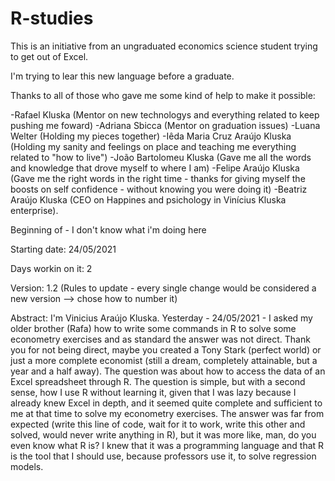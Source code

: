 # R-studies
This is an initiative from an ungraduated economics science student trying to get out of Excel.

I'm trying to lear this new language before a graduate.

Thanks to all of those who gave me some kind of help to make it possible:

 -Rafael Kluska (Mentor on new technologys and everything related to keep pushing me foward)
 -Adriana Sbicca (Mentor on graduation issues)
 -Luana Welter (Holding my pieces together)
 -Iêda Maria Cruz Araújo Kluska (Holding my sanity and feelings on place and teaching me everything related to "how to live")
 -João Bartolomeu Kluska (Gave me all the words and knowledge that drove myself to where I am)
 -Felipe Araújo Kluska (Gave me the right words in the right time - thanks for giving myself the boosts on self confidence - without knowing you were doing it)
 -Beatriz Araújo Kluska (CEO on Happines and psichology in Vinícius Kluska enterprise).

Beginning of - I don't know what i'm doing here

Starting date: 24/05/2021

Days workin on it: 2

Version: 1.2 (Rules to update - every single change would be considered a new version --> chose how to number it)

Abstract:
    I'm Vinicius Araújo Kluska. Yesterday - 24/05/2021 - I asked my older brother (Rafa) how to write some commands in R to solve some econometry exercises and as standard the answer was not direct. Thank you for not being direct, maybe you created a Tony Stark (perfect world) or just a more complete economist (still a dream, completely attainable, but a year and a half away). The question was about how to access the data of an Excel spreadsheet through R. The question is simple, but with a second sense, how I use R without learning it, given that I was lazy because I already knew Excel in depth, and it seemed quite complete and sufficient to me at that time to solve my econometry exercises. The answer was far from expected (write this line of code, wait for it to work, write this other and solved, would never write anything in R), but it was more like, man, do you even know what R is? I knew that it was a programming language and that R is the tool that I should use, because professors use it, to solve regression models.
